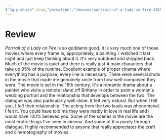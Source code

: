 ```yaml
---
{"dg-publish":true,"permalink":"/movies/portrait-of-a-lady-on-fire-2019/","created":"2024-04-19","updated":"2024-04-19"}
---
```



# Review

*Portrait of a Lady on Fire* is so goddamn good. It is very much one of those movies where every frame is, appropriately, a painting. I watched it last night and just keep thinking about it. It's very subdued and stripped back. Much of the movie is quiet and there is really just 4 main characters that take up 95% of the runtime. Excellent example of proper cinema where everything has a purpose, every line is necessary. There were several shots in the movie that made me genuinely smile from how well-composed they were. The movie is set in the 18th century. It's a romantic drama about a painter who visits a remote island off Brittany in order to paint a woman's wedding portrait and the relationship that develops between the two. The dialogue was also particularly well-done. It felt very natural. But when I tell you, I *felt* their relationship. The acting from the two leads was phenomenal. I felt it. You could have told me they were madly in love in real life and I would have 100% believed you. Some of the scenes in the movie are the most erotic things I've seen in cinema. And some of it is purely through dialogue. Highly recommended to anyone that really appreciates the craft and cinematography of movies.
